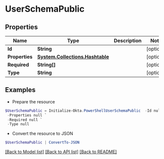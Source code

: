 # UserSchemaPublic
## Properties

Name | Type | Description | Notes
------------ | ------------- | ------------- | -------------
**Id** | **String** |  | [optional] 
**Properties** | [**System.Collections.Hashtable**](UserSchemaAttribute.md) |  | [optional] 
**Required** | **String[]** |  | [optional] 
**Type** | **String** |  | [optional] 

## Examples

- Prepare the resource
```powershell
$UserSchemaPublic = Initialize-Okta.PowerShellUserSchemaPublic  -Id null `
 -Properties null `
 -Required null `
 -Type null
```

- Convert the resource to JSON
```powershell
$UserSchemaPublic | ConvertTo-JSON
```

[[Back to Model list]](../README.md#documentation-for-models) [[Back to API list]](../README.md#documentation-for-api-endpoints) [[Back to README]](../README.md)

